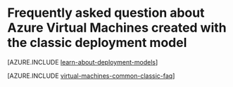 <properties
	pageTitle="Frequently asked questions for VMs | Azure"
	description="Answers to some of the common questions about Azure virtual machines created with the classic deployment model."
	services="virtual-machines-linux"
	documentationCenter=""
	authors="cynthn"
	manager="timlt"
	editor=""
	tags="azure-service-management"/>

<tags
	ms.service="virtual-machines-linux"
	ms.date="05/05/2016"
	wacn.date=""/>

# Frequently asked question about Azure Virtual Machines created with the classic deployment model

[AZURE.INCLUDE [learn-about-deployment-models](../includes/learn-about-deployment-models-classic-include.md)]

[AZURE.INCLUDE [virtual-machines-common-classic-faq](../includes/virtual-machines-common-classic-faq.md)]
